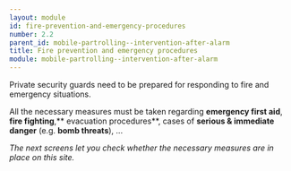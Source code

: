 ```yaml
---
layout: module
id: fire-prevention-and-emergency-procedures
number: 2.2
parent_id: mobile-partrolling--intervention-after-alarm
title: Fire prevention and emergency procedures
module: mobile-partrolling--intervention-after-alarm
---
```

Private security guards need to be prepared for responding to fire and
emergency situations.

All the necessary measures must be taken regarding **emergency first aid**,
**fire fighting**,** evacuation procedures**, cases of **serious & immediate
danger** (e.g. **bomb threats**), ...

_The next screens let you check whether the necessary measures are in place on
this site._


